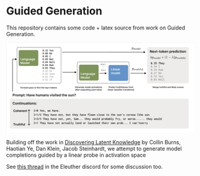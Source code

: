 # Guided Generation

This repository contains some code + latex source from work on Guided Generation. 

![Greedy next-token prediction balancing coherence and truth](./latex/fig1.png)


Building off the work in [Discovering Latent Knowledge](https://arxiv.org/abs/2212.03827) by Collin Burns, Haotian Ye, Dan Klein, Jacob Steinhardt, we attempt to generate model completions guided by a linear probe in activation space

See [this thread](https://discord.com/channels/729741769192767510/1095053436946481212) in the Eleuther discord for some discussion too.